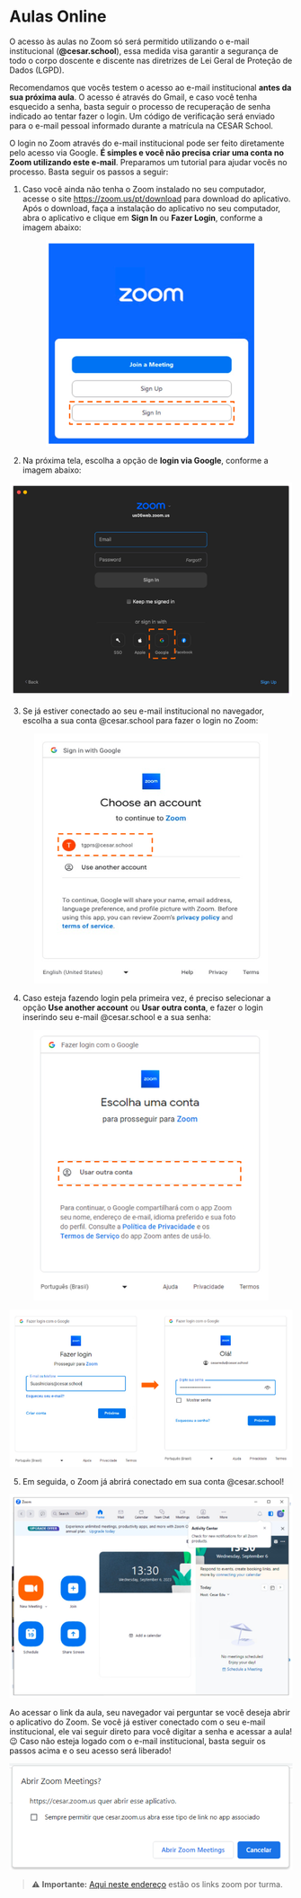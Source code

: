 # Aulas Online
O acesso às aulas no Zoom só será permitido utilizando o e-mail institucional (**@cesar.school**), essa medida visa garantir a segurança de todo o corpo doscente e discente nas diretrizes de Lei Geral de Proteção de Dados (LGPD).

Recomendamos que vocês testem o acesso ao e-mail institucional **antes da sua próxima aula**. O acesso é através do Gmail, e caso você tenha esquecido a senha, basta seguir o processo de recuperação de senha indicado ao tentar fazer o login. Um código de verificação será enviado para o e-mail pessoal informado durante a matrícula na CESAR School.

O login no Zoom através do e-mail institucional pode ser feito diretamente pelo acesso via Google. **É simples e você não precisa criar uma conta no Zoom utilizando este e-mail**. Preparamos um tutorial para ajudar vocês no processo. Basta seguir os passos a seguir:

1) Caso você ainda não tenha o Zoom instalado no seu computador, acesse o site https://zoom.us/pt/download para download do aplicativo. Após o download, faça a instalação do aplicativo no seu computador, abra o aplicativo e clique em **Sign In** ou **Fazer Login**, conforme a imagem abaixo: 

<p align="center">
  <img src="../assets/img/zoom.png" />
</p>

2) Na próxima tela, escolha a opção de **login via Google**, conforme a imagem abaixo:

<p align="center">
  <img src="../assets/img/zoom1.png" />
</p>

3) Se já estiver conectado ao seu e-mail institucional no navegador, escolha a sua conta @cesar.school para fazer o login no Zoom:

<p align="center">
  <img src="../assets/img/zoom2.png" />
</p>

4) Caso esteja fazendo login pela primeira vez, é preciso selecionar a opção **Use another account** ou **Usar outra conta**, e fazer o login inserindo seu e-mail @cesar.school e a sua senha:

<p align="center">
  <img src="../assets/img/zoom3.png" />
</p>

<p align="center">
  <img src="../assets/img/zoom4.png" />
</p>

5) Em seguida, o Zoom já abrirá conectado em sua conta @cesar.school!

<p align="center">
  <img src="../assets/img/zoom5.png" />
</p>

Ao acessar o link da aula, seu navegador vai perguntar se você deseja abrir o aplicativo do Zoom. Se você já estiver conectado com o seu e-mail institucional, ele vai seguir direto para você digitar a senha e acessar a aula! 😉 Caso não esteja logado com o e-mail institucional, basta seguir os passos acima e o seu acesso será liberado!

<p align="center">
  <img src="../assets/img/zoom6.png" />
</p>

> :warning: **Importante:** [Aqui neste endereço](https://lookerstudio.google.com/u/0/reporting/1vjnzENzy31sVF6GJiz1WCUzd2FbLM6gO/page/500IB) estão os links zoom por turma.